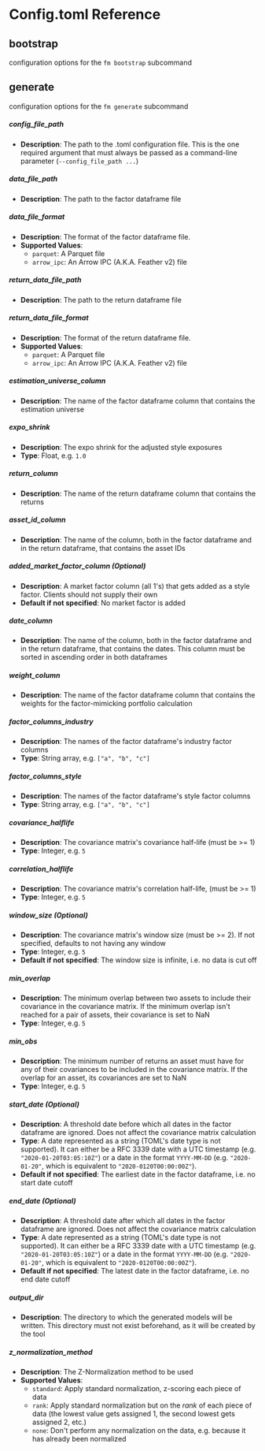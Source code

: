 # Config.toml Reference

## bootstrap

<note>
configuration options for the <code>fm bootstrap</code> subcommand
</note>

## generate

<note>
configuration options for the <code>fm generate</code> subcommand
</note>

##### config_file_path
- **Description**: The path to the .toml configuration file. This is the one required argument that must always be passed as a command-line parameter (`--config_file_path ...`)

##### data_file_path
- **Description**: The path to the factor dataframe file

##### data_file_format
- **Description**: The format of the factor dataframe file.
- **Supported Values**:
  - `parquet`: A Parquet file
  - `arrow_ipc`: An Arrow IPC (A.K.A. Feather v2) file

##### return_data_file_path
- **Description**: The path to the return dataframe file

##### return_data_file_format
- **Description**: The format of the return dataframe file.
- **Supported Values**:
  - `parquet`: A Parquet file
  - `arrow_ipc`: An Arrow IPC (A.K.A. Feather v2) file

##### estimation_universe_column
- **Description**: The name of the factor dataframe column that contains the estimation universe

##### expo_shrink
- **Description**: The expo shrink for the adjusted style exposures
- **Type**: Float, e.g. `1.0`

##### return_column
- **Description**: The name of the return dataframe column that contains the returns

##### asset_id_column
- **Description**: The name of the column, both in the factor dataframe and in the return dataframe, that contains the asset IDs

##### added_market_factor_column (Optional)
- **Description**: A market factor column (all 1's) that gets added as a style factor. Clients should not supply their own
- **Default if not specified**: No market factor is added

##### date_column
- **Description**: The name of the column, both in the factor dataframe and in the return dataframe, that contains the dates. This column must be sorted in ascending order in both dataframes

##### weight_column
- **Description**: The name of the factor dataframe column that contains the weights for the factor-mimicking portfolio calculation

##### factor_columns_industry
- **Description**: The names of the factor dataframe's industry factor columns
- **Type**: String array, e.g. `["a", "b", "c"]`

##### factor_columns_style
- **Description**: The names of the factor dataframe's style factor columns
- **Type**: String array, e.g. `["a", "b", "c"]`

##### covariance_halflife
- **Description**: The covariance matrix's covariance half-life (must be >= 1)
- **Type**: Integer, e.g. `5`

##### correlation_halflife
- **Description**: The covariance matrix's correlation half-life, (must be >= 1)
- **Type**: Integer, e.g. `5`

##### window_size (Optional)
- **Description**: The covariance matrix's window size (must be >= 2). If not specified, defaults to not having any window
- **Type**: Integer, e.g. `5`
- **Default if not specified**: The window size is infinite, i.e. no data is cut off

##### min_overlap
- **Description**: The minimum overlap between two assets to include their covariance in the covariance matrix. If the minimum overlap isn't reached for a pair of assets, their covariance is set to NaN
- **Type**: Integer, e.g. `5`

##### min_obs
- **Description**: The minimum number of returns an asset must have for any of their covariances to be included in the covariance matrix. If the overlap for an asset, its covariances are set to NaN
- **Type**: Integer, e.g. `5`

##### start_date (Optional)
- **Description**: A threshold date before which all dates in the factor dataframe are ignored. Does not affect the covariance matrix calculation
- **Type**: A date represented as a string (TOML's date type is not supported). It can either be a RFC 3339 date with a UTC timestamp (e.g. `"2020-01-20T03:05:10Z"`) or a date in the format `YYYY-MM-DD` (e.g. `"2020-01-20"`, which is equivalent to `"2020-0120T00:00:00Z"`).
- **Default if not specified**: The earliest date in the factor dataframe, i.e. no start date cutoff

##### end_date (Optional)
- **Description**: A threshold date after which all dates in the factor dataframe are ignored. Does not affect the covariance matrix calculation
- **Type**: A date represented as a string (TOML's date type is not supported). It can either be a RFC 3339 date with a UTC timestamp (e.g. `"2020-01-20T03:05:10Z"`) or a date in the format `YYYY-MM-DD` (e.g. `"2020-01-20"`, which is equivalent to `"2020-0120T00:00:00Z"`).
- **Default if not specified**: The latest date in the factor dataframe, i.e. no end date cutoff

##### output_dir
- **Description**: The directory to which the generated models will be written. This directory must not exist beforehand, as it will be created by the tool

##### z_normalization_method
- **Description**: The Z-Normalization method to be used
- **Supported Values**:
  - `standard`: Apply standard normalization, z-scoring each piece of data
  - `rank`: Apply standard normalization but on the _rank_ of each piece of data (the lowest value gets assigned 1, the second lowest gets assigned 2, etc.)
  - `none`: Don't perform any normalization on the data, e.g. because it has already been normalized
